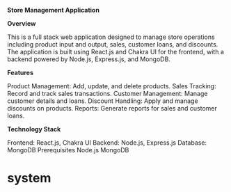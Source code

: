 **Store Management Application**

**Overview**

This is a full stack web application designed to manage store operations including product input and output, sales, customer loans, and discounts. The application is built using React.js and Chakra UI for the frontend, with a backend powered by Node.js, Express.js, and MongoDB.

**Features**

Product Management: Add, update, and delete products.
Sales Tracking: Record and track sales transactions.
Customer Management: Manage customer details and loans.
Discount Handling: Apply and manage discounts on products.
Reports: Generate reports for sales and customer loans.

**Technology Stack**

Frontend: React.js, Chakra UI
Backend: Node.js, Express.js
Database: MongoDB
Prerequisites
Node.js
MongoDB
# system
